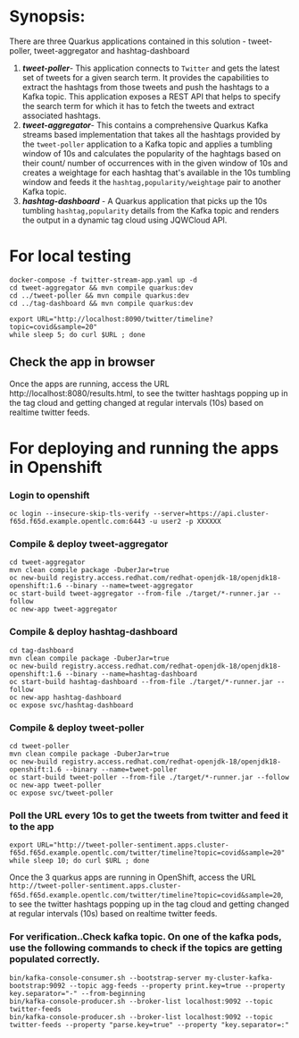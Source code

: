 # Synopsis:

There are three Quarkus applications contained in this solution - tweet-poller, tweet-aggregator and hashtag-dashboard

 1. ***tweet-poller***- This application connects to `Twitter` and gets the latest set of tweets for a given search term. It provides the capabilities to extract the hashtags from those tweets and push the hashtags to a Kafka topic. This application exposes a REST API that helps to specify the search term for which it has to fetch the tweets and extract associated hashtags. 
 2.  ***tweet-aggregator***- This contains a comprehensive Quarkus Kafka streams based implementation that takes all the hashtags provided by the `tweet-poller` application to a Kafka topic and applies a tumbling window of 10s and calculates the popularity of the haghtags based on their count/ number of occurrences with in the given window of 10s and creates a weightage for each hashtag that's available in the  10s tumbling window and feeds it the `hashtag,popularity/weightage` pair to another Kafka topic. 
 3. ***hashtag-dashboard*** - A Quarkus application that picks up the 10s tumbling `hashtag,popularity` details from the Kafka topic and renders the output in a dynamic tag cloud using JQWCloud API.


# For local testing
```
docker-compose -f twitter-stream-app.yaml up -d
cd tweet-aggregator && mvn compile quarkus:dev
cd ../tweet-poller && mvn compile quarkus:dev
cd ../tag-dashboard && mvn compile quarkus:dev
```

```
export URL="http://localhost:8090/twitter/timeline?topic=covid&sample=20"
while sleep 5; do curl $URL ; done
```

## Check the app in browser
Once the apps are running, access the URL http://localhost:8080/results.html, to see the twitter hashtags popping up in the tag cloud and getting changed at regular intervals (10s) based on realtime twitter feeds.

# For deploying and running the apps in Openshift
### Login to openshift
`oc login --insecure-skip-tls-verify --server=https://api.cluster-f65d.f65d.example.opentlc.com:6443 -u user2 -p XXXXXX`

### Compile & deploy tweet-aggregator 
```
cd tweet-aggregator
mvn clean compile package -DuberJar=true
oc new-build registry.access.redhat.com/redhat-openjdk-18/openjdk18-openshift:1.6 --binary --name=tweet-aggregator
oc start-build tweet-aggregator --from-file ./target/*-runner.jar --follow
oc new-app tweet-aggregator 
```

### Compile & deploy hashtag-dashboard
```
cd tag-dashboard
mvn clean compile package -DuberJar=true
oc new-build registry.access.redhat.com/redhat-openjdk-18/openjdk18-openshift:1.6 --binary --name=hashtag-dashboard
oc start-build hashtag-dashboard --from-file ./target/*-runner.jar --follow
oc new-app hashtag-dashboard 
oc expose svc/hashtag-dashboard 
```

### Compile & deploy tweet-poller
```
cd tweet-poller
mvn clean compile package -DuberJar=true
oc new-build registry.access.redhat.com/redhat-openjdk-18/openjdk18-openshift:1.6 --binary --name=tweet-poller
oc start-build tweet-poller --from-file ./target/*-runner.jar --follow
oc new-app tweet-poller
oc expose svc/tweet-poller
```

### Poll the URL every 10s to get the tweets from twitter and feed it to the app
```
export URL="http://tweet-poller-sentiment.apps.cluster-f65d.f65d.example.opentlc.com/twitter/timeline?topic=covid&sample=20" 
while sleep 10; do curl $URL ; done 
```
Once the 3 quarkus apps are running in OpenShift, access the URL `http://tweet-poller-sentiment.apps.cluster-f65d.f65d.example.opentlc.com/twitter/timeline?topic=covid&sample=20`, to see the twitter hashtags popping up in the tag cloud and getting changed at regular intervals (10s) based on realtime twitter feeds.


### For verification..Check kafka topic. On one of the kafka pods, use the following commands to check if the topics are getting populated correctly. 
```
bin/kafka-console-consumer.sh --bootstrap-server my-cluster-kafka-bootstrap:9092 --topic agg-feeds --property print.key=true --property key.separator="-" --from-beginning
bin/kafka-console-producer.sh --broker-list localhost:9092 --topic twitter-feeds
bin/kafka-console-producer.sh --broker-list localhost:9092 --topic twitter-feeds --property "parse.key=true" --property "key.separator=:"
```
